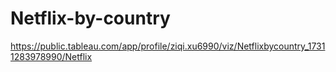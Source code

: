 # Netflix-by-country

https://public.tableau.com/app/profile/ziqi.xu6990/viz/Netflixbycountry_17311283978990/Netflix
